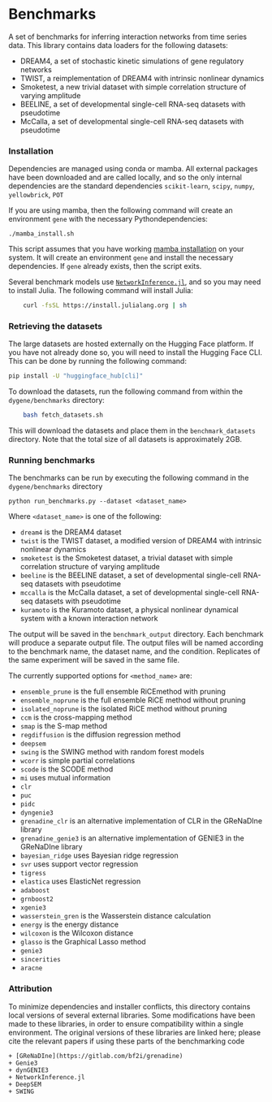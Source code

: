 # Benchmarks

A set of benchmarks for inferring interaction networks from time series data. This library contains data loaders for the following datasets:

+ DREAM4, a set of stochastic kinetic simulations of gene regulatory networks
+ TWIST, a reimplementation of DREAM4 with intrinsic nonlinear dynamics
+ Smoketest, a new trivial dataset with simple correlation structure of varying amplitude
+ BEELINE, a set of developmental single-cell RNA-seq datasets with pseudotime
+ McCalla, a set of developmental single-cell RNA-seq datasets with pseudotime

### Installation

Dependencies are managed using conda or mamba. All external packages have been downloaded and are called locally, and so the only internal dependencies are the standard dependencies `scikit-learn`, `scipy`, `numpy`, `yellowbrick`, `POT`

If you are using mamba, then the following command will create an environment `gene` with the necessary Pythondependencies:

    ./mamba_install.sh

This script assumes that you have working [mamba installation](https://mamba.readthedocs.io/en/latest/) on your system. It will create an environment `gene` and install the necessary dependencies. If `gene` already exists, then the script exits.

Several benchmark models use [`NetworkInference.jl`](https://github.com/Tchanders/NetworkInference.jl), and so you may need to install Julia. The following command will install Julia:

```bash
    curl -fsSL https://install.julialang.org | sh
```

### Retrieving the datasets

The large datasets are hosted externally on the Hugging Face platform. If you have not already done so, you will need to install the Hugging Face CLI. This can be done by running the following command:

```bash
pip install -U "huggingface_hub[cli]"
```

To download the datasets, run the following command from within the `dygene/benchmarks` directory:

```bash
    bash fetch_datasets.sh
``` 

This will download the datasets and place them in the `benchmark_datasets` directory. Note that the total size of all datasets is approximately 2GB.

### Running benchmarks

The benchmarks can be run by executing the following command in the `dygene/benchmarks` directory

    python run_benchmarks.py --dataset <dataset_name>

Where `<dataset_name>` is one of the following:
+ `dream4` is the DREAM4 dataset
+ `twist` is the TWIST dataset, a modified version of DREAM4 with intrinsic nonlinear dynamics
+ `smoketest` is the Smoketest dataset, a trivial dataset with simple correlation structure of varying amplitude
+ `beeline` is the BEELINE dataset, a set of developmental single-cell RNA-seq datasets with pseudotime
+ `mccalla` is the McCalla dataset, a set of developmental single-cell RNA-seq datasets with pseudotime
+ `kuramoto` is the Kuramoto dataset, a physical nonlinear dynamical system with a known interaction network

The output will be saved in the `benchmark_output` directory. Each benchmark will produce a separate output file. The output files will be named according to the benchmark name, the dataset name, and the condition. Replicates of the same experiment will be saved in the same file. 

The currently supported options for `<method_name>` are:

+ `ensemble_prune` is the full ensemble RiCEmethod with pruning
+ `ensemble_noprune` is the full ensemble RiCE method without pruning
+ `isolated_noprune` is the isolated RiCE method without pruning
+ `ccm` is the cross-mapping method
+ `smap` is the S-map method
+ `regdiffusion` is the diffusion regression method
+ `deepsem` 
+ `swing` is the SWING method with random forest models
+ `wcorr` is simple partial correlations
+ `scode` is the SCODE method
+ `mi` uses mutual information
+ `clr` 
+ `puc`
+ `pidc`
+ `dyngenie3` 
+ `grenadine_clr` is an alternative implementation of CLR in the GReNaDIne library
+ `grenadine_genie3` is an alternative implementation of GENIE3 in the GReNaDIne library
+ `bayesian_ridge` uses Bayesian ridge regression
+ `svr` uses support vector regression
+ `tigress` 
+ `elastica` uses ElasticNet regression
+ `adaboost`
+ `grnboost2`
+ `xgenie3`
+ `wasserstein_gren` is the Wasserstein distance calculation
+ `energy` is the energy distance
+ `wilcoxon` is the Wilcoxon distance
+ `glasso` is the Graphical Lasso method
+ `genie3` 
+ `sincerities`
+ `aracne`





### Attribution

To minimize dependencies and installer conflicts, this directory contains local versions of several external libraries. Some modifications have been made to these libraries, in order to ensure compatibility within a single environment. The original versions of these libraries are linked here; please cite the relevant papers if using these parts of the benchmarking code

    + [GReNaDIne](https://gitlab.com/bf2i/grenadine)
    + Genie3
    + dynGENIE3
    + NetworkInference.jl
    + DeepSEM
    + SWING

